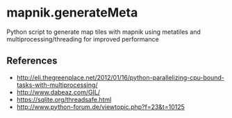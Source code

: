 # mapnik.generateMeta
Python script to generate map tiles with mapnik using metatiles and multiprocessing/threading for improved performance

## References
* http://eli.thegreenplace.net/2012/01/16/python-parallelizing-cpu-bound-tasks-with-multiprocessing/
* http://www.dabeaz.com/GIL/
* https://sqlite.org/threadsafe.html
* http://www.python-forum.de/viewtopic.php?f=23&t=10125

